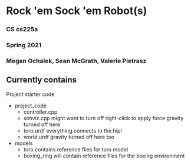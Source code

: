 # Rock 'em Sock 'em Robot(s)
### CS cs225a
### Spring 2021
### Megan Ochalek, Sean McGrath, Valerie Pietrasz

## Currently contains
Project starter code
- project_code
  - controller.cpp
  - simviz.cpp
    might want to turn off right-click to apply force
    gravity turned off here
  - toro.urdf
    everything connects to the hip!
  - world.urdf
    gravity turned off here too
- models
  - toro
    contains reference files for toro model
  - boxing_ring
    will contain reference files for the boxing environment
